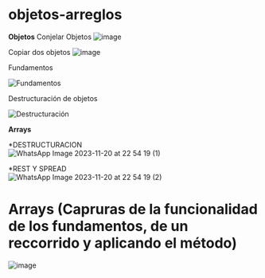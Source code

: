 # objetos-arreglos
**Objetos**
 Conjelar Objetos
![image](https://github.com/DennisCatana/objetos-arreglos/assets/139184732/a09af91c-9654-498e-bd03-1f78b707069c)

Copiar dos objetos
![image](https://github.com/DennisCatana/objetos-arreglos/assets/139184732/62604bef-ee85-4ea2-8820-4937f54655f2)


Fundamentos

![Fundamentos](https://github.com/DennisCatana/objetos-arreglos/assets/150082943/09ed8e1e-c106-4f3c-a398-7db3e65759a4)

Destructuración de objetos

![Destructuración](https://github.com/DennisCatana/objetos-arreglos/assets/150082943/b545a047-d959-4799-94a5-576649afa836)



**Arrays**

*DESTRUCTURACION <br>
![WhatsApp Image 2023-11-20 at 22 54 19 (1)](https://github.com/DennisCatana/objetos-arreglos/assets/117743538/b6c914d2-d7b8-4cc5-b528-75c3ae5aab1d)

*REST Y SPREAD <br>
![WhatsApp Image 2023-11-20 at 22 54 19 (2)](https://github.com/DennisCatana/objetos-arreglos/assets/117743538/61b27b7f-f043-4b71-8944-39f404c05f1c)


# Arrays (Capruras de la funcionalidad de los fundamentos, de un reccorrido y aplicando el método)

![image](https://github.com/DennisCatana/objetos-arreglos/assets/117743091/6fa0c5b8-6038-4c4d-aef1-39afcc89408f)



